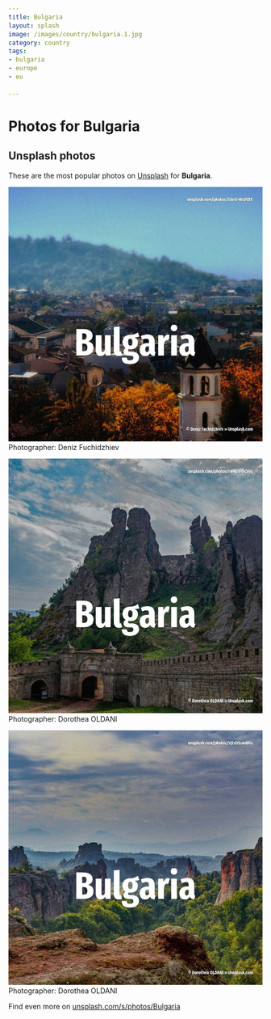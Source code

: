 ```yaml
---
title: Bulgaria
layout: splash
image: /images/country/bulgaria.1.jpg
category: country
tags:
- bulgaria
- europe
- eu

---
```

# Photos for Bulgaria
 
## Unsplash photos
These are the most popular photos on [Unsplash](https://unsplash.com) for **Bulgaria**.
 
![Bulgaria](/images/country/bulgaria.1.jpg)
Photographer:  Deniz Fuchidzhiev
 
![Bulgaria](/images/country/bulgaria.2.jpg)
Photographer:  Dorothea OLDANI
 
![Bulgaria](/images/country/bulgaria.3.jpg)
Photographer:  Dorothea OLDANI
 
Find even more on [unsplash.com/s/photos/Bulgaria](https://unsplash.com/s/photos/Bulgaria)
 
